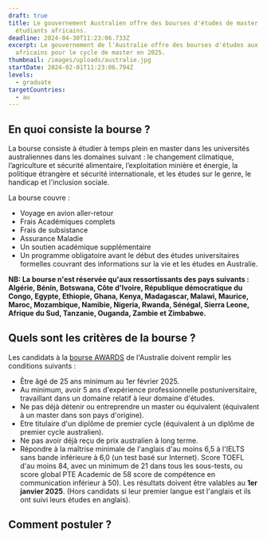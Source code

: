 ```yaml
---
draft: true
title: Le gouvernement Australien offre des bourses d'études de master aux
  étudiants africains.
deadline: 2024-04-30T11:23:06.733Z
excerpt: Le gouvernement de l'Australie offre des bourses d'études aux étudiants
  africains pour le cycle de master en 2025.
thumbnail: /images/uploads/australie.jpg
startDate: 2024-02-01T11:23:06.794Z
levels:
  - graduate
targetCountries:
  - au
---
```

## En quoi consiste la bourse ?

La bourse consiste à étudier à temps plein en master dans les universités australiennes dans les domaines suivant : le changement climatique, l’agriculture et sécurité alimentaire, l’exploitation minière et énergie, la politique étrangère et sécurité internationale, et les études sur le genre, le handicap et l'inclusion sociale.

La bourse couvre : 

* Voyage en avion aller-retour
* Frais Académiques complets
* Frais de subsistance
* Assurance Maladie
* Un soutien académique supplémentaire
* Un programme obligatoire avant le début des études universitaires formelles couvrant des informations sur la vie et les études en Australie.

**NB: La bourse n'est réservée qu'aux ressortissants des pays suivants : Algérie, Bénin, Botswana, Côte d'Ivoire, République démocratique du Congo, Egypte, Ethiopie, Ghana, Kenya, Madagascar, Malawi, Maurice, Maroc, Mozambique, Namibie, Nigeria, Rwanda, Sénégal, Sierra Leone, Afrique du Sud, Tanzanie, Ouganda, Zambie et Zimbabwe.**

## Quels sont les critères de la bourse ?

Les candidats à la [bourse AWARDS](https://www.dfat.gov.au/publications/development/africa-australia-awards-intake-information) de l'Australie doivent remplir les conditions suivants : 

* Être âgé de 25 ans minimum au 1er février 2025.
* Au minimum, avoir 5 ans d'expérience professionnelle postuniversitaire, travaillant dans un domaine relatif à leur domaine d'études.
* Ne pas déjà détenir ou entreprendre un master ou équivalent (équivalent à un master dans son pays d'origine).
* Etre titulaire d'un diplôme de premier cycle (équivalent à un diplôme de premier cycle australien).
* Ne pas avoir déjà reçu de prix australien à long terme.
* Répondre à la maîtrise minimale de l'anglais d'au moins 6,5 à l'IELTS sans bande inférieure à 6,0 (un test basé sur Internet).
  Score TOEFL d'au moins 84, avec un minimum de 21 dans tous les sous-tests, ou score global PTE Academic de 58 score de compétence en communication inférieur à 50). Les résultats doivent être valables au **1er janvier 2025**. (Hors candidats si leur premier  langue est l'anglais et ils ont suivi leurs études en anglais).

## Comment postuler ?